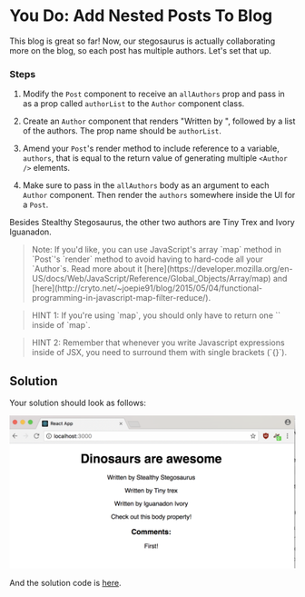 # You Do: Add Nested Posts To Blog

This blog is great so far! Now, our stegosaurus is actually collaborating more on the blog, so each post has multiple authors. Let's set that up.

### Steps

1. Modify the `Post` component to receive an `allAuthors` prop and pass in as a prop called `authorList` to the `Author` component class.

2. Create an `Author` component that renders "Written by ", followed by a list of the authors. The prop name should be `authorList`.

3. Amend your `Post`'s render method to include reference to a variable, `authors`, that is equal to the return value of generating multiple `<Author />` elements.

4. Make sure to pass in the `allAuthors` body as an argument to each `Author` component. Then render the `authors` somewhere inside the UI for a `Post`.

Besides Stealthy Stegosaurus, the other two authors are Tiny Trex and Ivory Iguanadon.

<blockquote>
Note: If you'd like, you can use JavaScript's array `map` method in `Post`'s `render` method to avoid having to hard-code all your `Author`s. Read more about it [here](https://developer.mozilla.org/en-US/docs/Web/JavaScript/Reference/Global_Objects/Array/map) and [here](http://cryto.net/~joepie91/blog/2015/05/04/functional-programming-in-javascript-map-filter-reduce/).
</blockquote>

<blockquote>
HINT 1: If you're using `map`, you should only have to return one `<MyPost />` inside of `map`.
</blockquote>

<blockquote>
HINT 2: Remember that whenever you write Javascript expressions inside of JSX, you need to surround them with single brackets (`{}`).
</blockquote>

## Solution

Your solution should look as follows:

![Solution for Project](../../projects/project-02-nested-components/SOLUTION.png)


And the solution code is [here](../../projects/project-02-nested-components).
